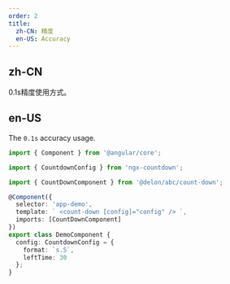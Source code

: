 ```yaml
---
order: 2
title:
  zh-CN: 精度
  en-US: Accuracy
---
```


## zh-CN

0.1s精度使用方式。

## en-US

The `0.1s` accuracy usage.

```ts
import { Component } from '@angular/core';

import { CountdownConfig } from 'ngx-countdown';

import { CountDownComponent } from '@delon/abc/count-down';

@Component({
  selector: 'app-demo',
  template: ` <count-down [config]="config" /> `,
  imports: [CountDownComponent]
})
export class DemoComponent {
  config: CountdownConfig = {
    format: `s.S`,
    leftTime: 30
  };
}
```
